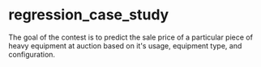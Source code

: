 # regression_case_study
The goal of the contest is to predict the sale price of a particular piece of heavy equipment at auction based on it's usage, equipment type, and configuration. 
